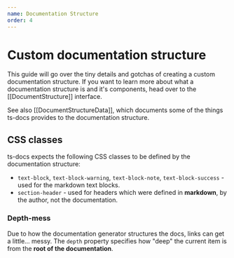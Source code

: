 ```yaml
---
name: Documentation Structure
order: 4
---
```


# Custom documentation structure

This guide will go over the tiny details and gotchas of creating a custom documentation structure. If you want to learn more about what a documentation structure is and it's components, head over to the [[DocumentStructure]] interface.

See also [[DocumentStructureData]], which documents some of the things ts-docs provides to the documentation structure.

## CSS classes

ts-docs expects the following CSS classes to be defined by the documentation structure:

- `text-block`, `text-block-warning`, `text-block-note`, `text-block-success` - used for the markdown text blocks.
- `section-header` - used for headers which were defined in **markdown**, by the author, not the documentation.

### Depth-mess

Due to how the documentation generator structures the docs, links can get a little... messy. The `depth` property specifies how "deep" the current item is from the **root of the documentation**. 


